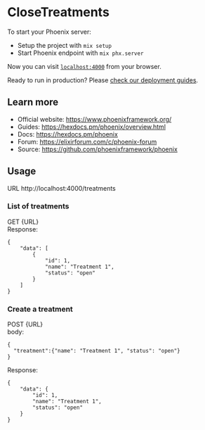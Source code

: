 # CloseTreatments

To start your Phoenix server:

  * Setup the project with `mix setup`
  * Start Phoenix endpoint with `mix phx.server`

Now you can visit [`localhost:4000`](http://localhost:4000) from your browser.

Ready to run in production? Please [check our deployment guides](https://hexdocs.pm/phoenix/deployment.html).

## Learn more

  * Official website: https://www.phoenixframework.org/
  * Guides: https://hexdocs.pm/phoenix/overview.html
  * Docs: https://hexdocs.pm/phoenix
  * Forum: https://elixirforum.com/c/phoenix-forum
  * Source: https://github.com/phoenixframework/phoenix

## Usage
URL http://localhost:4000/treatments

### List of treatments
GET {URL}<br>
Response:
```
{
    "data": [
        {
            "id": 1,
            "name": "Treatment 1",
            "status": "open"
        }
    ]
}
```

### Create a treatment
POST {URL}<br>
body:
```
{
  "treatment":{"name": "Treatment 1", "status": "open"}
}
```
Response:
```
{
    "data": {
        "id": 1,
        "name": "Treatment 1",
        "status": "open"
    }
}
```
